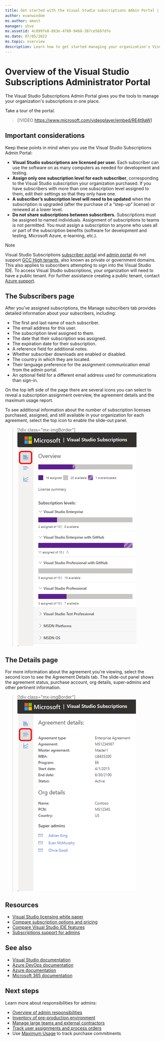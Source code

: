```yaml
---
title: Get started with the Visual Studio subscriptions Admin Portal | Visual Studio Marketplace
author: evanwindom
ms.author: amast
manager: shve
ms.assetid: 4c099fe8-883e-4789-9468-387ce5697dfe
ms.date: 07/05/2022
ms.topic: overview
description: Learn how to get started managing your organization's Visual Studio subscriptions with the Subscriptions Admin Portal.
---
```


# Overview of the Visual Studio Subscriptions Administrator Portal

The Visual Studio Subscriptions Admin Portal gives you the tools to manage your organization's subscriptions in one place. 

Take a tour of the portal.

> [!VIDEO https://www.microsoft.com/videoplayer/embed/RE4t9aW]

## Important considerations

Keep these points in mind when you use the Visual Studio Subscriptions Admin Portal:
+ **Visual Studio subscriptions are licensed per user.** Each subscriber can use the software on as many computers as needed for development and testing.
+ **Assign only one subscription level for each subscriber**, corresponding to the Visual Studio subscription your organization purchased. If you have subscribers with more than one subscription level assigned to them, edit their settings so that they only have one.
+ **A subscriber’s subscription level will need to be updated** when the subscription is upgraded (after the purchase of a “step-up” license) or renewed at a lower level.
+ **Do not share subscriptions between subscribers.** Subscriptions must be assigned to named individuals.  Assignment of subscriptions to teams is not permitted.  You must assign a subscription to anyone who uses all or part of the subscription benefits (software for development and testing, Microsoft Azure, e-learning, etc.).

> [!NOTE]
> Visual Studio Subscriptions [subscriber portal](https://my.visualstudio.com?wt.mc_id=o~msft~docs) and [admin portal](https://manage.visualstudio.com) do not support [GCC High tenants](https://docs.microsoft.com/office365/servicedescriptions/office-365-platform-service-description/office-365-us-government/gcc-high-and-dod), also known as private or government domains. This also applies to subscribers attempting to sign into the Visual Studio IDE. To access Visual Studio subscriptions, your organization will need to have a public tenant. For further assistance creating a public tenant, contact [Azure support](https://azure.microsoft.com/support/create-ticket/). 

## The Subscribers page

After you’ve assigned subscriptions, the Manage subscribers tab provides detailed information about your subscribers, including:
+ The first and last name of each subscriber.
+ The email address for this user.
+ The subscription level assigned to them.
+ The date that their subscription was assigned.
+ The expiration date for their subscription.
+ A reference field for additional notes.
+ Whether subscriber downloads are enabled or disabled.
+ The country in which they are located.
+ Their language preference for the assignment communication email from the admin portal.
+ An optional field for a different email address used for communications than sign-in.

On the top left side of the page there are several icons you can select to reveal a subscription assignment overview, the agreement details and the maximum usage report.

To see additional information about the number of subscription licenses purchased, assigned, and still available in your organization for each agreement, select the top icon to enable the slide-out panel.
> [!div class="mx-imgBorder"]
> ![Visual Studio Subscriptions Admin Portal Subscribers Page](_img/using-admin-portal/subscribers-page.png "Screenshot of the agreement overview dialog.  The overview icon is highlighted.")

## The Details page

For more information about the agreement you're viewing, select the second icon to see the Agreement Details tab. The slide-out panel shows the agreement status, purchase account, org details, super-admins and other pertinent information.
> [!div class="mx-imgBorder"]
> ![Visual Studio Subscriptions Admin Portal Details Page](_img/using-admin-portal/details-page.png "Screenshot of the agreement details dialog.  The agreement details button is highlighted.")

## Resources

+ [Visual Studio licensing white paper](https://visualstudio.microsoft.com/wp-content/uploads/2019/06/Visual-Studio-Licensing-Whitepaper-May-2019.pdf)
+ [Compare subscription options and pricing](https://visualstudio.microsoft.com/vs/pricing)
+ [Compare Visual Studio IDE features](https://visualstudio.microsoft.com/vs/compare)
+ [Subscriptions support for admins](https://aka.ms/VSSAdminSupport)

## See also

+ [Visual Studio documentation](/visualstudio/)
+ [Azure DevOps documentation](/azure/devops/)
+ [Azure documentation](/azure/)
+ [Microsoft 365 documentation](/microsoft-365/)

## Next steps

Learn more about responsibilities for admins:
+ [Overview of admin responsibilities](admin-responsibilities.md)
+ [Inventory of pre-production environment](admin-inventory.md)
+ [Manage large teams and external contractors](manage-teams.md)
+ [Track user assignments and process orders](assignments-orders.md)
+ Use [Maximum Usage](maximum-usage.md) to track purchase commitments
